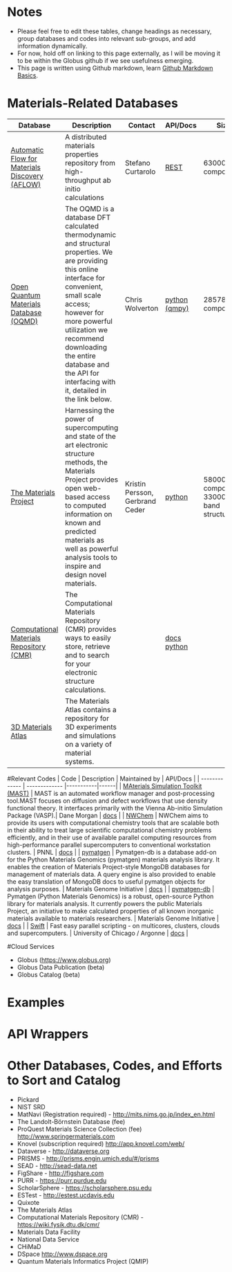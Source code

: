 # Notes
* Please feel free to edit these tables, change headings as necessary, group databases and codes into relevant sub-groups, and add information dynamically. 
* For now,  hold off on linking to this page externally, as I will be moving it to be within the Globus github if we see usefulness emerging. 
* This page is written using Github markdown, learn [Github Markdown Basics](https://help.github.com/articles/markdown-basics/).

# Materials-Related Databases

| Database | Description | Contact | API/Docs | Size| 
| ------------- | ------------- |-----------|------|------| 
| [Automatic Flow for Materials Discovery (AFLOW)](http://www.aflowlib.org) | A distributed materials properties repository from high-throughput ab initio calculations | Stefano Curtarolo     | [REST](http://aflowlib.duke.edu/aflowwiki/doku.php?id=documentation:start)  | 630000 compounds |
| [Open Quantum Materials Database (OQMD)](http://oqmd.org)  | The OQMD is a database DFT calculated thermodynamic and structural properties. We are providing this online interface for convenient, small scale access; however for more powerful utilization we recommend downloading the entire database and the API for interfacing with it, detailed in the link below. | Chris Wolverton | [python (qmpy)](http://oqmd.org/static/docs/index.html)  | 285780 compounds|
| [The Materials Project](https://www.materialsproject.org)  | Harnessing the power of supercomputing and state of the art electronic structure methods, the Materials Project provides open web-based access to computed information on known and predicted materials as well as powerful analysis tools to inspire and design novel materials. | Kristin Persson, Gerbrand Ceder | [python](https://www.materialsproject.org/docs/api)  | 58000 compounds, 33000 band structures|
| [Computational Materials Repository (CMR)](https://wiki.fysik.dtu.dk/cmr/index.html) | The Computational Materials Repository (CMR) provides ways to easily store, retrieve and to search for your electronic structure calculations. |      | [docs](https://wiki.fysik.dtu.dk/cmr/cmr-manual/index.html) [python](https://wiki.fysik.dtu.dk/cmr/install/install.html)  |  |
| [3D Materials Atlas](https://cosmicweb.mse.iastate.edu/wiki/display/home/Materials+Atlas+Home) | The Materials Atlas contains a repository for 3D experiments and simulations on a variety of material systems. |   |   |  |

 

#Relevant Codes
| Code | Description | Maintained by | API/Docs | 
| ------------- | ------------- |-----------|------| 
| [MAterials Simulation Toolkit (MAST)](http://pythonhosted.org/MAST/index.html)  | MAST is an automated workflow manager and post-processing tool.MAST focuses on diffusion and defect workflows that use density functional theory. It interfaces primarily with the Vienna Ab-initio Simulation Package (VASP).| Dane Morgan | [docs](http://pythonhosted.org/MAST/index.html)  |
| [NWChem](http://www.nwchem-sw.org/index.php/Main_Page)  | NWChem aims to provide its users with computational chemistry tools that are scalable both in their ability to treat large scientific computational chemistry problems efficiently, and in their use of available parallel computing resources from high-performance parallel supercomputers to conventional workstation clusters. | PNNL | [docs](http://www.nwchem-sw.org/index.php/Release65:NWChem_Documentation)  |
| [pymatgen](https://pypi.python.org/pypi/pymatgen)  | Pymatgen-db is a database add-on for the Python Materials Genomics (pymatgen) materials analysis library. It enables the creation of Materials Project-style MongoDB databases for management of materials data. A query engine is also provided to enable the easy translation of MongoDB docs to useful pymatgen objects for analysis purposes. | Materials Genome Initiative | [docs](https://pypi.python.org/pypi/pymatgen)  |
| [pymatgen-db](https://github.com/materialsproject/pymatgen-db)  | Pymatgen (Python Materials Genomics) is a robust, open-source Python library for materials analysis. It currently powers the public Materials Project, an initiative to make calculated properties of all known inorganic materials available to materials researchers. | Materials Genome Initiative | [docs](https://github.com/materialsproject/pymatgen-db)  |
| [Swift](http://swift-lang.org/main/)  | Fast easy parallel scripting - on multicores, clusters, clouds and supercomputers. | University of Chicago / Argonne | [docs](http://swift-lang.org/docs/index.php)  |

#Cloud Services
* Globus (https://www.globus.org)
* Globus Data Publication (beta)
* Globus Catalog (beta)


# Examples

# API Wrappers



# Other Databases, Codes,  and Efforts to Sort and Catalog
* Pickard
* NIST SRD
* MatNavi (Registration required) - http://mits.nims.go.jp/index_en.html
* The Landolt-Börnstein Database (fee)
* ProQuest Materials Science Collection (fee) http://www.springermaterials.com
* Knovel (subscription required) http://app.knovel.com/web/
* Dataverse - http://dataverse.org
* PRISMS - http://prisms.engin.umich.edu/#/prisms
* SEAD - http://sead-data.net
* FigShare - http://figshare.com
* PURR - https://purr.purdue.edu
* ScholarSphere - https://scholarsphere.psu.edu
* ESTest - http://estest.ucdavis.edu
* Quixote
* The Materials Atlas
* Computational Materials Repository (CMR) - https://wiki.fysik.dtu.dk/cmr/
* Materials Data Facility
* National Data Service
* CHiMaD
* DSpace http://www.dspace.org
* Quantum Materials Informatics Project (QMIP)
